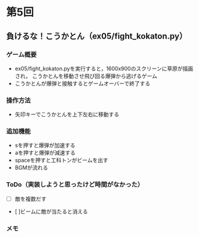 # 第5回
## 負けるな！こうかとん（ex05/fight_kokaton.py）
### ゲーム概要
- ex05/fight_kokaton.pyを実行すると，1600x900のスクリーンに草原が描画され，
こうかとんを移動させ飛び回る爆弾から逃げるゲーム
- こうかとんが爆弾と接触するとゲームオーバーで終了する
### 操作方法
- 矢印キーでこうかとんを上下左右に移動する
### 追加機能
- sを押すと爆弾が加速する
- aを押すと爆弾が減速する
- spaceを押すと工科トンがビームを出す
- BGMが流れる
### ToDo（実装しようと思ったけど時間がなかった）
- [ ] 敵を複数だす
- [ ]ビームに敵が当たると消える
### メモ